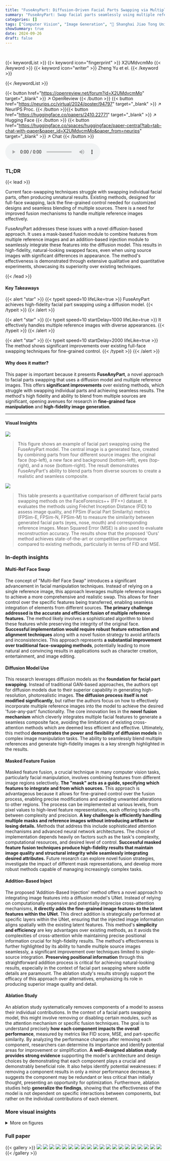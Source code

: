 ```yaml
---
title: "FuseAnyPart: Diffusion-Driven Facial Parts Swapping via Multiple Reference Images"
summary: "FuseAnyPart: Swap facial parts seamlessly using multiple reference images via diffusion, achieving high-fidelity results."
categories: []
tags: ["Computer Vision", "Image Generation", "🏢 Shanghai Jiao Tong University",]
showSummary: true
date: 2024-09-26
draft: false
---
```


<br>

{{< keywordList >}}
{{< keyword icon="fingerprint" >}} X2UMdvcmMo {{< /keyword >}}
{{< keyword icon="writer" >}} Zheng Yu et el. {{< /keyword >}}
 
{{< /keywordList >}}

{{< button href="https://openreview.net/forum?id=X2UMdvcmMo" target="_blank" >}}
↗ OpenReview
{{< /button >}}
{{< button href="https://neurips.cc/virtual/2024/poster/94797" target="_blank" >}}
↗ NeurIPS Proc.
{{< /button >}}{{< button href="https://huggingface.co/papers/2410.22771" target="_blank" >}}
↗ Hugging Face
{{< /button >}}
{{< button href="https://huggingface.co/spaces/huggingface/paper-central?tab=tab-chat-with-paper&paper_id=X2UMdvcmMo&paper_from=neurips" target="_blank" >}}
↗ Chat
{{< /button >}}



<audio controls>
    <source src="https://ai-paper-reviewer.com/X2UMdvcmMo/podcast.wav" type="audio/wav">
    Your browser does not support the audio element.
</audio>


### TL;DR


{{< lead >}}

Current face-swapping techniques struggle with swapping individual facial parts, often producing unnatural results.  Existing methods, designed for full-face swapping, lack the fine-grained control needed for customized designs and seamless blending of multiple sources.  There is a need for improved fusion mechanisms to handle multiple reference images effectively.

FuseAnyPart addresses these issues with a novel diffusion-based approach. It uses a mask-based fusion module to combine features from multiple reference images and an addition-based injection module to seamlessly integrate these features into the diffusion model. This results in high-fidelity, natural-looking swapped faces, even when using source images with significant differences in appearance.  The method's effectiveness is demonstrated through extensive qualitative and quantitative experiments, showcasing its superiority over existing techniques.

{{< /lead >}}


#### Key Takeaways

{{< alert "star" >}}
{{< typeit speed=10 lifeLike=true >}} FuseAnyPart achieves high-fidelity facial part swapping using a diffusion model. {{< /typeit >}}
{{< /alert >}}

{{< alert "star" >}}
{{< typeit speed=10 startDelay=1000 lifeLike=true >}} It effectively handles multiple reference images with diverse appearances. {{< /typeit >}}
{{< /alert >}}

{{< alert "star" >}}
{{< typeit speed=10 startDelay=2000 lifeLike=true >}} The method shows significant improvements over existing full-face swapping techniques for fine-grained control. {{< /typeit >}}
{{< /alert >}}

#### Why does it matter?
This paper is important because it presents **FuseAnyPart**, a novel approach to facial parts swapping that uses a diffusion model and multiple reference images. This offers **significant improvements** over existing methods, which struggle with swapping individual parts and achieving seamless results. The method's high fidelity and ability to blend from multiple sources are significant, opening avenues for research in **fine-grained face manipulation** and **high-fidelity image generation**.

------
#### Visual Insights



![](https://ai-paper-reviewer.com/X2UMdvcmMo/figures_0_1.jpg)

> This figure shows an example of facial part swapping using the FuseAnyPart model. The central image is a generated face, created by combining parts from four different source images: the original face (top-left), a new face and background (bottom-left), eyes (top-right), and a nose (bottom-right).  The result demonstrates FuseAnyPart's ability to blend parts from diverse sources to create a realistic and seamless composite.





![](https://ai-paper-reviewer.com/X2UMdvcmMo/tables_8_1.jpg)

> This table presents a quantitative comparison of different facial parts swapping methods on the FaceForensics++ (FF++) dataset.  It evaluates the methods using Fréchet Inception Distance (FID) to assess image quality, and FPSim (Facial Part Similarity) metrics (FPSim-E, FPSim-N, FPSim-M) to measure the similarity between generated facial parts (eyes, nose, mouth) and corresponding reference images. Mean Squared Error (MSE) is also used to evaluate reconstruction accuracy.  The results show that the proposed 'Ours' method achieves state-of-the-art or competitive performance compared to existing methods, particularly in terms of FID and MSE.





### In-depth insights


#### Multi-Ref Face Swap
The concept of "Multi-Ref Face Swap" introduces a significant advancement in facial manipulation techniques.  Instead of relying on a single reference image, this approach leverages multiple reference images to achieve a more comprehensive and realistic swap. This allows for finer control over the specific features being transferred, enabling seamless integration of elements from different sources.  **The primary challenge addressed is the accurate and efficient fusion of multiple reference features.**  The method likely involves a sophisticated algorithm to blend these features while preserving the integrity of the original face.  **Successful implementation would require robust feature extraction and alignment techniques** along with a novel fusion strategy to avoid artifacts and inconsistencies. This approach represents **a substantial improvement over traditional face-swapping methods**, potentially leading to more natural and convincing results in applications such as character creation, entertainment, and image editing.

#### Diffusion Model Use
This research leverages diffusion models as the **foundation for facial part swapping**.  Instead of traditional GAN-based approaches, the authors opt for diffusion models due to their superior capability in generating high-resolution, photorealistic images.  **The diffusion process itself is not modified significantly**, but rather the authors focus on how to effectively incorporate multiple reference images into the model to achieve the desired 'fuse-any-part' functionality.  The core innovation lies in the **novel fusion mechanism** which cleverly integrates multiple facial features to generate a seamless composite face, avoiding the limitations of existing cross-attention methods which are deemed less efficient and effective.  Ultimately, this method **demonstrates the power and flexibility of diffusion models** in complex image manipulation tasks. The ability to seamlessly blend multiple references and generate high-fidelity images is a key strength highlighted in the results. 

#### Masked Feature Fusion
Masked feature fusion, a crucial technique in many computer vision tasks, particularly facial manipulation, involves combining features from different image regions selectively.  **The "mask" acts as a guide, specifying which features to integrate and from which sources.** This approach is advantageous because it allows for fine-grained control over the fusion process, enabling precise modifications and avoiding unwanted alterations to other regions.  The process can be implemented at various levels, from pixel values to high-level feature representations, each offering trade-offs between complexity and precision. **A key challenge is efficiently handling multiple masks and reference images without introducing artifacts or losing details.**  Methods that address this include sophisticated attention mechanisms and advanced neural network architectures. The choice of implementation depends heavily on factors such as the task's complexity, computational resources, and desired level of control.  **Successful masked feature fusion techniques produce high-fidelity results that maintain image quality and structural integrity while seamlessly integrating desired attributes.**  Future research can explore novel fusion strategies, investigate the impact of different mask representations, and develop more robust methods capable of managing increasingly complex tasks.

#### Addition-Based Inject
The proposed 'Addition-Based Injection' method offers a novel approach to integrating image features into a diffusion model's UNet.  Instead of relying on computationally expensive and potentially imprecise cross-attention mechanisms, **it directly adds the fine-grained image features to the latent features within the UNet**. This direct addition is strategically performed at specific layers within the UNet, ensuring that the injected image information aligns spatially with the existing latent features. This method's **simplicity and efficiency** are key advantages over existing methods, as it avoids the complexities of cross-attention while maintaining precise positional information crucial for high-fidelity results.  The method's effectiveness is further highlighted by its ability to handle multiple source images seamlessly, a significant improvement over techniques limited to single-source integration.  **Preserving positional information** through this straightforward addition process is critical for achieving natural-looking results, especially in the context of facial part swapping where subtle details are paramount. The ablation study's results strongly support the efficacy of this approach over alternatives, emphasizing its role in producing superior image quality and detail.

#### Ablation Study
An ablation study systematically removes components of a model to assess their individual contributions.  In the context of a facial parts swapping model, this might involve removing or disabling certain modules, such as the attention mechanism or specific fusion techniques. The goal is to understand precisely **how each component impacts the overall performance**, measured by metrics like FID score, MSE, and part-specific similarity.  By analyzing the performance changes after removing each component, researchers can determine its importance and identify potential areas for improvement or simplification. **A well-designed ablation study provides strong evidence** supporting the model's architecture and design choices by demonstrating that each component plays a crucial and demonstrably beneficial role.  It also helps identify potential weaknesses: if removing a component results in only a minor performance decrease, it suggests the component may be redundant or less critical than initially thought, presenting an opportunity for optimization.  Furthermore, ablation studies help **generalize the findings**, showing that the effectiveness of the model is not dependent on specific interactions between components, but rather on the individual contributions of each element.


### More visual insights

<details>
<summary>More on figures
</summary>


![](https://ai-paper-reviewer.com/X2UMdvcmMo/figures_3_1.jpg)

> This figure illustrates the architecture of FuseAnyPart, a diffusion-driven facial parts swapping model.  The process starts with an open-set detector identifying facial parts in the input image. An image encoder then extracts features for each part, guided by the masks generated by the detector. These features are fused in the Mask-based Fusion Module to create a complete latent representation of the face. Finally, this representation is passed to an Addition-based Injection Module to refine the feature map, and finally the UNet diffusion model to generate the final facial image.


![](https://ai-paper-reviewer.com/X2UMdvcmMo/figures_6_1.jpg)

> This figure presents a qualitative comparison of eye swapping results from different methods: Stable Diffusion, IP-Adapter, FacePartsSwap, E4S, DiffSwap, and the proposed FuseAnyPart.  The comparison highlights that FuseAnyPart produces results with high fidelity and natural appearance, maintaining consistency in facial features better than other methods.  The other methods show artifacts, inconsistencies, or unnatural appearance in the swapped eyes.


![](https://ai-paper-reviewer.com/X2UMdvcmMo/figures_6_2.jpg)

> This figure shows the results of facial parts swapping using the proposed method FuseAnyPart.  The central image is the result of swapping parts from three different faces onto the original face (top left).  This demonstrates the algorithm's ability to seamlessly integrate facial parts with significant appearance differences to create a natural-looking result.


![](https://ai-paper-reviewer.com/X2UMdvcmMo/figures_7_1.jpg)

> This figure compares the results of eye swapping using several different methods: Stable Diffusion, IP-Adapter, FacePartsSwap, E4S, DiffSwap, and the authors' proposed method, FuseAnyPart.  Each row shows a different source image for the eyes being swapped onto the same target face. The goal is to see which method produces the most realistic and seamless results, preserving the consistency of facial features and a natural appearance.  The authors' method aims to show superior results.


![](https://ai-paper-reviewer.com/X2UMdvcmMo/figures_7_2.jpg)

> This figure shows example results of facial parts swapping using the FuseAnyPart model.  The input consists of a target face and three reference images, each providing a different facial part (eyes, nose, mouth). FuseAnyPart blends these parts seamlessly onto the target face, resulting in a natural and high-fidelity image. The figure highlights the ability of the model to handle significant differences in appearance between the reference images.


![](https://ai-paper-reviewer.com/X2UMdvcmMo/figures_9_1.jpg)

> This figure compares the results of several ablation studies on the FuseAnyPart model.  Specifically, it shows the effect of different methods for integrating image features into the UNet of the diffusion model, including using cross-attention, multiple cross-attention, and a proposed addition-based injection method. The results demonstrate the superiority of the addition-based injection approach in terms of image quality and facial feature preservation.


![](https://ai-paper-reviewer.com/X2UMdvcmMo/figures_12_1.jpg)

> This figure compares the performance of various face swapping methods, specifically focusing on eye replacement. It shows the original face and the results of StableDiffusion, IP-Adapter, FacePartsSwap, E4S, DiffSwap, and the proposed FuseAnyPart method. The comparison highlights FuseAnyPart's ability to produce high-fidelity results that preserve facial features and create a natural look.


![](https://ai-paper-reviewer.com/X2UMdvcmMo/figures_12_2.jpg)

> This figure compares the results of facial part swapping using the proposed method, FuseAnyPart, against DiffFace.  The comparison highlights the superior quality of FuseAnyPart, showing that FuseAnyPart produces more natural-looking results with fewer distortions, particularly around the eyes and mouth, making the swapped parts blend more seamlessly with the original image.


![](https://ai-paper-reviewer.com/X2UMdvcmMo/figures_12_3.jpg)

> This figure shows the results of facial part swapping where the source and target images have significant differences in age and race.  It demonstrates the ability of the FuseAnyPart method to handle such diverse inputs, showcasing its robustness and generalization capabilities. The results highlight the method's capacity to seamlessly blend facial parts from various individuals, regardless of variations in age and ethnicity.


![](https://ai-paper-reviewer.com/X2UMdvcmMo/figures_13_1.jpg)

> This figure shows examples of facial part swapping where the source and target images have significant differences in age and race.  The results demonstrate the ability of the FuseAnyPart model to handle such variations.  The top row shows a young Asian's facial features swapped onto an older Black person's face, and the bottom row presents the opposite scenario.


![](https://ai-paper-reviewer.com/X2UMdvcmMo/figures_13_2.jpg)

> This figure shows the results of facial part swapping using the FuseAnyPart method.  The central image is the result of combining the original face (top-left) with three different reference images for the eyes, nose, and mouth. It highlights FuseAnyPart's ability to seamlessly blend parts from various sources, even with significant differences in appearance, generating realistic and high-quality results.


![](https://ai-paper-reviewer.com/X2UMdvcmMo/figures_14_1.jpg)

> This figure shows the results of swapping different facial parts (eyes, nose, and mouth) from various source images onto the same target face.  The results demonstrate the model's ability to seamlessly blend features from multiple sources while maintaining a cohesive and natural-looking result. Each row represents a different target face and different source images used to swap the facial parts.


</details>






### Full paper

{{< gallery >}}
<img src="https://ai-paper-reviewer.com/X2UMdvcmMo/1.png" class="grid-w50 md:grid-w33 xl:grid-w25" />
<img src="https://ai-paper-reviewer.com/X2UMdvcmMo/2.png" class="grid-w50 md:grid-w33 xl:grid-w25" />
<img src="https://ai-paper-reviewer.com/X2UMdvcmMo/3.png" class="grid-w50 md:grid-w33 xl:grid-w25" />
<img src="https://ai-paper-reviewer.com/X2UMdvcmMo/4.png" class="grid-w50 md:grid-w33 xl:grid-w25" />
<img src="https://ai-paper-reviewer.com/X2UMdvcmMo/5.png" class="grid-w50 md:grid-w33 xl:grid-w25" />
<img src="https://ai-paper-reviewer.com/X2UMdvcmMo/6.png" class="grid-w50 md:grid-w33 xl:grid-w25" />
<img src="https://ai-paper-reviewer.com/X2UMdvcmMo/7.png" class="grid-w50 md:grid-w33 xl:grid-w25" />
<img src="https://ai-paper-reviewer.com/X2UMdvcmMo/8.png" class="grid-w50 md:grid-w33 xl:grid-w25" />
<img src="https://ai-paper-reviewer.com/X2UMdvcmMo/9.png" class="grid-w50 md:grid-w33 xl:grid-w25" />
<img src="https://ai-paper-reviewer.com/X2UMdvcmMo/10.png" class="grid-w50 md:grid-w33 xl:grid-w25" />
<img src="https://ai-paper-reviewer.com/X2UMdvcmMo/11.png" class="grid-w50 md:grid-w33 xl:grid-w25" />
<img src="https://ai-paper-reviewer.com/X2UMdvcmMo/12.png" class="grid-w50 md:grid-w33 xl:grid-w25" />
<img src="https://ai-paper-reviewer.com/X2UMdvcmMo/13.png" class="grid-w50 md:grid-w33 xl:grid-w25" />
<img src="https://ai-paper-reviewer.com/X2UMdvcmMo/14.png" class="grid-w50 md:grid-w33 xl:grid-w25" />
<img src="https://ai-paper-reviewer.com/X2UMdvcmMo/15.png" class="grid-w50 md:grid-w33 xl:grid-w25" />
<img src="https://ai-paper-reviewer.com/X2UMdvcmMo/16.png" class="grid-w50 md:grid-w33 xl:grid-w25" />
<img src="https://ai-paper-reviewer.com/X2UMdvcmMo/17.png" class="grid-w50 md:grid-w33 xl:grid-w25" />
<img src="https://ai-paper-reviewer.com/X2UMdvcmMo/18.png" class="grid-w50 md:grid-w33 xl:grid-w25" />
<img src="https://ai-paper-reviewer.com/X2UMdvcmMo/19.png" class="grid-w50 md:grid-w33 xl:grid-w25" />
<img src="https://ai-paper-reviewer.com/X2UMdvcmMo/20.png" class="grid-w50 md:grid-w33 xl:grid-w25" />
{{< /gallery >}}